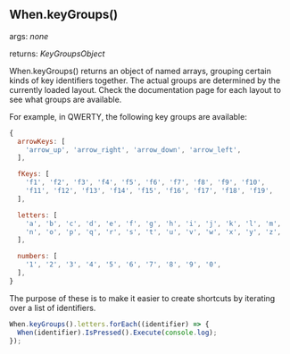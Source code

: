 ## When.keyGroups()

args: *none*

returns: *KeyGroupsObject*

When.keyGroups() returns an object of named arrays, grouping certain kinds of key identifiers together.  The actual groups are determined by the currently loaded layout.  Check the documentation page for each layout to see what groups are available.

For example, in QWERTY, the following key groups are available:

```javascript
{
  arrowKeys: [
    'arrow_up', 'arrow_right', 'arrow_down', 'arrow_left',
  ],

  fKeys: [
    'f1', 'f2', 'f3', 'f4', 'f5', 'f6', 'f7', 'f8', 'f9', 'f10',
    'f11', 'f12', 'f13', 'f14', 'f15', 'f16', 'f17', 'f18', 'f19',
  ],

  letters: [
    'a', 'b', 'c', 'd', 'e', 'f', 'g', 'h', 'i', 'j', 'k', 'l', 'm',
    'n', 'o', 'p', 'q', 'r', 's', 't', 'u', 'v', 'w', 'x', 'y', 'z',
  ],

  numbers: [
    '1', '2', '3', '4', '5', '6', '7', '8', '9', '0',
  ],
}
```

The purpose of these is to make it easier to create shortcuts by iterating over a list of identifiers.

```javascript
When.keyGroups().letters.forEach((identifier) => {
  When(identifier).IsPressed().Execute(console.log);
});
```